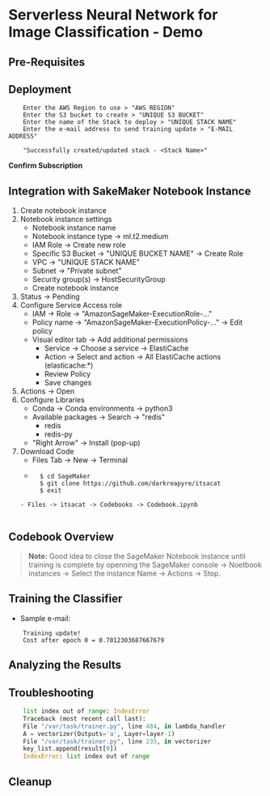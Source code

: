 # Serverless Neural Network for Image Classification - Demo

## Pre-Requisites

## Deployment

```shell
    Enter the AWS Region to use > "AWS REGION"
    Enter the S3 bucket to create > "UNIQUE S3 BUCKET"
    Enter the name of the Stack to deploy > "UNIQUE STACK NAME"
    Enter the e-mail address to send training update > "E-MAIL ADDRESS"
```

```shell
    "Successfully created/updated stack - <Stack Name>"
```

**Confirm Subscription**

## Integration with SakeMaker Notebook Instance

1. Create notebook instance
2. Notebook instance settings
    - Notebook instance name
    - Notebook instance type -> ml.t2.medium
    - IAM Role -> Create new role
    - Specific S3 Bucket -> "UNIQUE BUCKET NAME" -> Create Role
    - VPC -> "UNIQUE STACK NAME"
    - Subnet -> "Private subnet"
    - Security group(s) -> HostSecurityGroup
    - Create notebook instance
3. Status -> Pending
4. Configure Service Access role
    - IAM -> Role -> "AmazonSageMaker-ExecutionRole-..."
    - Policy name -> "AmazonSageMaker-ExecutionPolicy-..." -> Edit policy
    - Visual editor tab -> Add additional permissions
        - Service -> Choose a service -> ElastiCache
        - Action -> Select and action -> All ElastiCache actions (elasticache:*) 
        - Review Policy
        - Save changes
5. Actions -> Open
6. Configure Libraries
    - Conda -> Conda environments -> python3
    - Available packages -> Search -> "redis"
        - redis
        - redis-py
    - "Right Arrow" -> Install (pop-up)
7. Download Code
    - Files Tab -> New -> Terminal
    - ```shell
        $ cd SageMaker
        $ git clone https://github.com/darkreapyre/itsacat
        $ exit
    ```
    - Files -> itsacat -> Codebooks -> Codebook.ipynb


## Codebook Overview


>**Note:** Good idea to close the SageMaker Notebook instance until training is complete by openning the SageMaker console -> Noetbook instances -> Select the instance Name -> Actions -> Stop.

## Training the Classifier

- Sample e-mail:
```text
    Training update!
    Cost after epoch 0 = 0.7012303687667679
```

## Analyzing the Results

## Troubleshooting

```python
    list index out of range: IndexError
    Traceback (most recent call last):
    File "/var/task/trainer.py", line 484, in lambda_handler
    A = vectorizer(Outputs='a', Layer=layer-1)
    File "/var/task/trainer.py", line 235, in vectorizer
    key_list.append(result[0])
    IndexError: list index out of range
```

## Cleanup